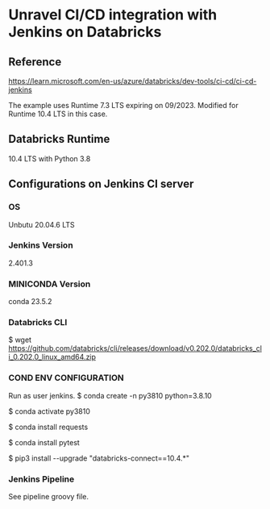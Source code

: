 # Unravel CI/CD integration with Jenkins on Databricks

## Reference
https://learn.microsoft.com/en-us/azure/databricks/dev-tools/ci-cd/ci-cd-jenkins

The example uses Runtime 7.3 LTS expiring on 09/2023. Modified for Runtime 10.4 LTS in this case.
## Databricks Runtime 
10.4 LTS with Python 3.8
## Configurations on Jenkins CI server
### OS
Unbutu 20.04.6 LTS
### Jenkins Version
2.401.3
### MINICONDA Version
conda 23.5.2
### Databricks CLI
$ wget https://github.com/databricks/cli/releases/download/v0.202.0/databricks_cli_0.202.0_linux_amd64.zip
### COND ENV CONFIGURATION
Run as user jenkins.
$ conda create -n py3810 python=3.8.10

$ conda activate py3810

$ conda install requests

$ conda install pytest

$ pip3 install --upgrade "databricks-connect==10.4.*"

### Jenkins Pipeline
See pipeline groovy file.

